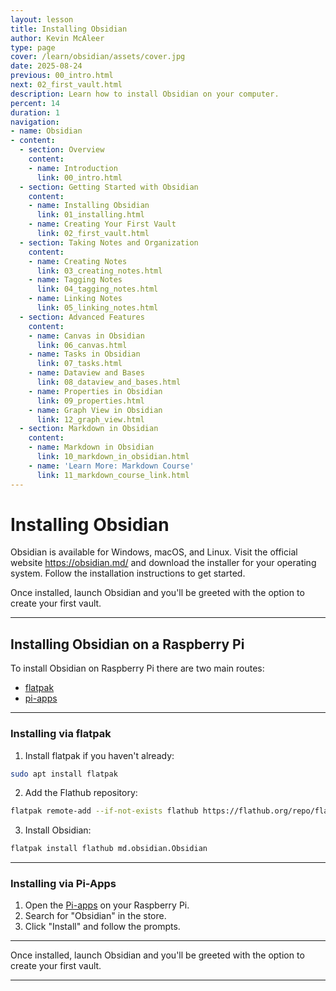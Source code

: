 ```yaml
---
layout: lesson
title: Installing Obsidian
author: Kevin McAleer
type: page
cover: /learn/obsidian/assets/cover.jpg
date: 2025-08-24
previous: 00_intro.html
next: 02_first_vault.html
description: Learn how to install Obsidian on your computer.
percent: 14
duration: 1
navigation:
- name: Obsidian
- content:
  - section: Overview
    content:
    - name: Introduction
      link: 00_intro.html
  - section: Getting Started with Obsidian
    content:
    - name: Installing Obsidian
      link: 01_installing.html
    - name: Creating Your First Vault
      link: 02_first_vault.html
  - section: Taking Notes and Organization
    content:
    - name: Creating Notes
      link: 03_creating_notes.html
    - name: Tagging Notes
      link: 04_tagging_notes.html
    - name: Linking Notes
      link: 05_linking_notes.html
  - section: Advanced Features
    content:
    - name: Canvas in Obsidian
      link: 06_canvas.html
    - name: Tasks in Obsidian
      link: 07_tasks.html
    - name: Dataview and Bases
      link: 08_dataview_and_bases.html
    - name: Properties in Obsidian
      link: 09_properties.html
    - name: Graph View in Obsidian
      link: 12_graph_view.html
  - section: Markdown in Obsidian
    content:
    - name: Markdown in Obsidian
      link: 10_markdown_in_obsidian.html
    - name: 'Learn More: Markdown Course'
      link: 11_markdown_course_link.html
---
```



# Installing Obsidian

Obsidian is available for Windows, macOS, and Linux. Visit the official website <https://obsidian.md/> and download the installer for your operating system. Follow the installation instructions to get started.

Once installed, launch Obsidian and you'll be greeted with the option to create your first vault.

---

## Installing Obsidian on a Raspberry Pi

To install Obsidian on Raspberry Pi there are two main routes:

- [flatpak](#installing-via-flatpak)
- [pi-apps](#installing-via-pi-apps)

---

### Installing via flatpak

1. Install flatpak if you haven't already:

```sh
sudo apt install flatpak
```

2. Add the Flathub repository:

```sh
flatpak remote-add --if-not-exists flathub https://flathub.org/repo/flathub.flatpakrepo
```

3. Install Obsidian:

```sh
flatpak install flathub md.obsidian.Obsidian
```

---

### Installing via Pi-Apps

1. Open the [Pi-apps](/blogs/install_pi_apps) on your Raspberry Pi.
2. Search for "Obsidian" in the store.
3. Click "Install" and follow the prompts.

---

Once installed, launch Obsidian and you'll be greeted with the option to create your first vault.

---
